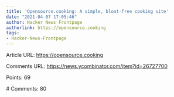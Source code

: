 ```yaml
---
title: 'Opensource.cooking: A simple, bloat-free cooking site'
date: "2021-04-07 17:05:46"
author: Hacker News Frontpage
authorlink: https://opensource.cooking
tags:
- Hacker-News-Frontpage
---
```


<p>Article URL: <a href="https://opensource.cooking">https://opensource.cooking</a></p>
<p>Comments URL: <a href="https://news.ycombinator.com/item?id=26727700">https://news.ycombinator.com/item?id=26727700</a></p>
<p>Points: 69</p>
<p># Comments: 80</p>
